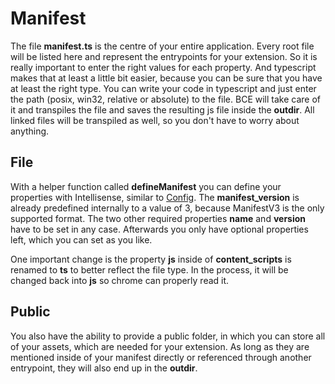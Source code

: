 # Manifest

The file **manifest.ts** is the centre of your entire application.
Every root file will be listed here and represent the entrypoints for your extension.
So it is really important to enter the right values for each property.
And typescript makes that at least a little bit easier, because you can be sure that you have at least the right type.
You can write your code in typescript and just enter the path (posix, win32, relative or absolute) to the file.
BCE will take care of it and transpiles the file and saves the resulting js file inside the **outdir**.
All linked files will be transpiled as well, so you don't have to worry about anything.

## File

With a helper function called **defineManifest** you can define your properties with Intellisense, similar to [Config](./config).
The **manifest_version** is already predefined internally to a value of 3, because ManifestV3 is the only supported format.
The two other required properties **name** and **version** have to be set in any case.
Afterwards you only have optional properties left, which you can set as you like.

One important change is the property **js** inside of **content_scripts** is renamed to **ts** to better reflect the file type.
In the process, it will be changed back into **js** so chrome can properly read it.

## Public

You also have the ability to provide a public folder, in which you can store all of your assets, which are needed for your extension.
As long as they are mentioned inside of your manifest directly or referenced through another entrypoint, they will also end up in the **outdir**.
